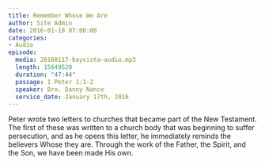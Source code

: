 ```yaml
---
title: Remember Whose We Are
author: Site Admin
date: 2016-01-18 07:00:00
categories:
- Audio
episode:
  media: 20160117-bayvista-audio.mp3
  length: 15649520
  duration: "47:44"
  passage: 1 Peter 1:1-2
  speaker: Bro. Danny Nance
  service_date: January 17th, 2016
---
```

Peter wrote two letters to churches that became part of the New Testament. The first of these was written to a church body that was beginning to suffer persecution, and as he opens this letter, he immediately reminds the believers Whose they are. Through the work of the Father, the Spirit, and the Son, we have been made His own.